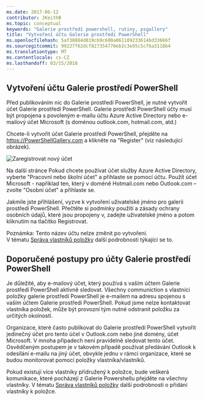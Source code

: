 ```yaml
---
ms.date: 2017-06-12
contributor: JKeithB
ms.topic: conceptual
keywords: "Galerie prostředí powershell, rutiny, psgallery"
title: "Vytvoření účtu Galerie prostředí PowerShell"
ms.openlocfilehash: 5af38884d819cb9c600a061109233614bd33666f
ms.sourcegitcommit: 99227f62dcf827354770eb2c3e95c5cf6a3118b4
ms.translationtype: MT
ms.contentlocale: cs-CZ
ms.lasthandoff: 03/15/2018
---
```

## <a name="creating-a-powershell-gallery-account"></a>Vytvoření účtu Galerie prostředí PowerShell

Před publikováním nic do Galerie prostředí PowerShell, je nutné vytvořit účet Galerie prostředí PowerShell. Galerie prostředí PowerShell účty musí být propojena s povoleným e-mailu účtu Azure Active Directory nebo e-mailový účet Microsoft (s doménou outlook.com, hotmail.com, atd.)

Chcete-li vytvořit účet Galerie prostředí PowerShell, přejděte na https://PowerShellGallery.com a klikněte na "Register" (viz následující obrázek). 

![Zaregistrovat nový účet](./images/CreatingAccount-Register.png)

Na další stránce Pokud chcete používat účet služby Azure Active Directory, vyberte "Pracovní nebo školní účet" a přihlaste se pomocí účtu. Použít účet Microsoft - například ten, který v doméně Hotmail.com nebo Outlook.com – zvolte "Osobní účet" a přihlaste se. 

Jakmile jste přihlášení, vyzve k vytvoření uživatelské jméno pro galerii prostředí PowerShell. Přečtěte si podmínky použití a zásady ochrany osobních údajů, které jsou propojeny v, zadejte uživatelské jméno a potom kliknutím na tlačítko Registrovat.

Poznámka: Tento název účtu nelze změnit po vytvoření.  
V tématu [Správa vlastníků položky](https://msdn.microsoft.com/powershell/gallery/psgallery/managing-item-owners) další podrobnosti týkající se to.

## <a name="recommended-practices-for-powershell-gallery-accounts"></a>Doporučené postupy pro účty Galerie prostředí PowerShell

Je důležité, aby e-mailový účet, který používá s vaším účtem Galerie prostředí PowerShell aktivně sledovat.
Všechny communiction s vlastníci položky galerie prostředí PowerShell je e-mailem na adresu spojenou s vaším účtem Galerie prostředí PowerShell.
Pokud jsme nelze kontaktovat vlastníka položek, může být provozní tým nutné odstranit položku za určitých okolností.

Organizace, které často publikovat do Galerie prostředí PowerShell vytvořit jedinečný účet pro tento účel v Outlook.com nebo jiné domény, účet Microsoft.
V mnoha případech není pravidelně sledovat tento účet. Osvědčeným postupem je v takovém případě používat předávání Outlook k odesílání e-mailu na jiný účet, obvykle jednu v rámci organizace, které se budou monitorovat pomocí položky vlastníka/vlastníků.

Pokud existují více vlastníky přidružený k položce, bude veškerá komunikace, které pocházejí z Galerie Powershellu přejděte na všechny vlastníky.
V tématu [Správa vlastníků položky](https://msdn.microsoft.com/powershell/gallery/psgallery/managing-item-owners) další podrobnosti o přidání vlastníky k položce. 

